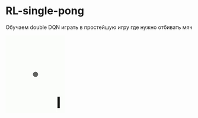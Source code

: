 # RL-single-pong
Обучаем double DQN играть в простейшую игру где нужно отбивать мяч

![](/Images/game.gif)
